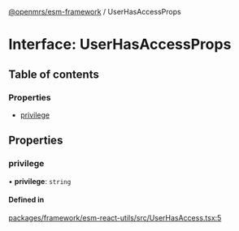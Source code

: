 [@openmrs/esm-framework](../API.md) / UserHasAccessProps

# Interface: UserHasAccessProps

## Table of contents

### Properties

- [privilege](UserHasAccessProps.md#privilege)

## Properties

### privilege

• **privilege**: `string`

#### Defined in

[packages/framework/esm-react-utils/src/UserHasAccess.tsx:5](https://github.com/nanfuka/openmrs-esm-core/blob/master/packages/framework/esm-react-utils/src/UserHasAccess.tsx#L5)
